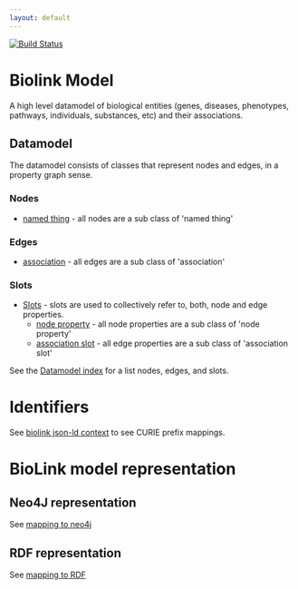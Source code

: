 ```yaml
---
layout: default
---
```


[![Build Status](https://travis-ci.org/biolink/biolink-model.svg?branch=master)](https://travis-ci.org/biolink/biolink-model)

# Biolink Model

A high level datamodel of biological entities (genes, diseases,
phenotypes, pathways, individuals, substances, etc) and their
associations.

## Datamodel

The datamodel consists of classes that represent nodes and edges, in a property graph sense.

### Nodes

 * [named thing](docs/NamedThing.html) - all nodes are a sub class of 'named thing'

### Edges

 * [association](docs/Association.html) - all edges are a sub class of 'association'

### Slots

 * [Slots](docs#slots) - slots are used to collectively refer to, both, node and edge properties.
    * [node property](docs/node_property.html) - all node properties are a sub class of 'node property'
    * [association slot](docs/association_slot.html) - all edge properties are a sub class of 'association slot'
 

See the [Datamodel index](docs/) for a list nodes, edges, and slots.


# Identifiers

See [biolink json-ld context](context.jsonld) to see CURIE prefix mappings.


# BioLink model representation

## Neo4J representation

See [mapping to neo4j](about/mapping-neo4j.html)

## RDF representation

See [mapping to RDF](about/mapping-rdf.html)
